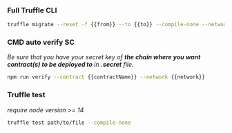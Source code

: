### Full Truffle CLI
```sh
truffle migrate --reset -f {{from}} --to {{to}} --compile-none --network {{network}}
```

### CMD auto verify SC
*Be sure that you have your secret key of **the chain where you want contract(s) to be deployed to** in **.secret** file.* 
```sh
npm run verify --contract {{contractName}} --network {{network}}
```

### Truffle test
*require node version >= 14*
```sh
truffle test path/to/file --compile-none
```